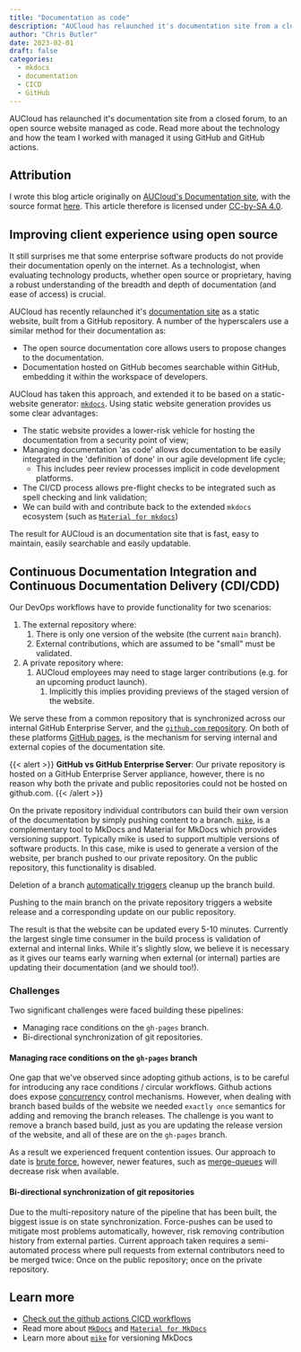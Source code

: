 ```yaml
---
title: "Documentation as code"
description: "AUCloud has relaunched it's documentation site from a closed forum, to an open source website managed as code. Read more about the technology and how the team I worked with managed it using GitHub and GitHub actions."
author: "Chris Butler"
date: 2023-02-01
draft: false
categories:
  - mkdocs
  - documentation
  - CICD
  - GitHub
---
```


AUCloud has relaunched it's documentation site from a closed forum, to an open source website managed as code. Read more about the technology and how the team I worked with managed it using GitHub and GitHub actions.

<!-- more -->

## Attribution

I wrote this blog article originally on [AUCloud's Documentation site](https://docs.australiacloud.com.au/latest/Blog/documentation_as_opensource/), with the source format [here](https://github.com/aucloud/aucloud.github.io/blob/main/docs/Blog/documentation_as_opensource.md). This article therefore is licensed under [CC-by-SA 4.0](https://creativecommons.org/licenses/by-sa/4.0/).

## Improving client experience using open source

It still surprises me that some enterprise software products do not provide their documentation openly on the internet.
As a technologist, when evaluating technology products, whether open source or proprietary, having a robust understanding of the breadth and depth of documentation (and ease of access) is crucial.

AUCloud has recently relaunched it's [documentation site](https://docs.australiacloud.com.au/latest) as a static website, built from a GitHub repository. A number of the hyperscalers use a similar method for their documentation as:

- The open source documentation core allows users to propose changes to the documentation.
- Documentation hosted on GitHub becomes searchable within GitHub, embedding it within the workspace of developers.

AUCloud has taken this approach, and extended it to be based on a static-website generator: [`mkdocs`](https://www.mkdocs.org/). Using static website generation provides us some clear advantages:

- The static website provides a lower-risk vehicle for hosting the documentation from a security point of view;
- Managing documentation 'as code' allows documentation to be easily integrated in the 'definition of done' in our agile development life cycle;
  - This includes peer review processes implicit in code development platforms.
- The CI/CD process allows pre-flight checks to be integrated such as spell checking and link validation;
- We can build with and contribute back to the extended `mkdocs` ecosystem (such as [`Material for mkdocs`](https://squidfunk.github.io/mkdocs-material/))

The result for AUCloud is an documentation site that is fast, easy to maintain, easily searchable and easily updatable.

## Continuous Documentation Integration and Continuous Documentation Delivery (CDI/CDD)

Our DevOps workflows have to provide functionality for two scenarios:

1. The external repository where:
   1. There is only one version of the website (the current `main` branch).
   1. External contributions, which are assumed to be "small" must be validated.
1. A private repository where:
   1. AUCloud employees may need to stage larger contributions (e.g. for an upcoming product launch).
      1. Implicitly this implies providing previews of the staged version of the website.

We serve these from a common repository that is synchronized across our internal GitHub Enterprise Server, and the [`github.com` repository](https://github.com/aucloud/aucloud.github.io). On both of these platforms [GitHub pages](https://docs.github.com/en/pages), is the mechanism for serving internal and external copies of the documentation site.

{{< alert >}}
**GitHub vs GitHub Enterprise Server**: Our private repository is hosted on a GitHub Enterprise Server appliance, however, there is no reason why both the private and public repositories could not be hosted on github.com.
{{< /alert >}}

On the private repository individual contributors can build their own version of the documentation by simply pushing content to a branch. [`mike`](https://github.com/jimporter/mike), is a complementary tool to MkDocs and Material for MkDocs which provides versioning support. Typically mike is used to support multiple versions of software products. In this case, mike is used to generate a version of the website, per branch pushed to our private repository. On the public repository, this functionality is disabled.

Deletion of a branch [automatically triggers](https://github.com/aucloud/aucloud.github.io/blob/main/.github/workflows/cleanup_branches.yml) cleanup up the branch build.

Pushing to the main branch on the private repository triggers a website release and a corresponding update on our public repository.

The result is that the website can be updated every 5-10 minutes. Currently the largest single time consumer in the build process is validation of external and internal links. While it's slightly slow, we believe it is necessary as it gives our teams early warning when external (or internal) parties are updating their documentation (and we should too!).

### Challenges

Two significant challenges were faced building these pipelines:

- Managing race conditions on the `gh-pages` branch.
- Bi-directional synchronization of git repositories.

#### Managing race conditions on the `gh-pages` branch

One gap that we've observed since adopting github actions, is to be careful for introducing any race conditions / circular workflows.
Github actions does expose [concurrency](https://docs.github.com/en/enterprise-cloud@latest/actions/using-jobs/using-concurrency) control mechanisms. However, when dealing with branch based builds of the website we needed `exactly once` semantics for adding and removing the branch releases.
The challenge is you want to remove a branch based build, just as you are updating the release version of the website, and all of these are on the `gh-pages` branch.

As a result we experienced frequent contention issues. Our approach to date is [brute force](https://github.com/aucloud/aucloud.github.io/blob/main/automation/loop_to_push_docs.sh), however, newer features, such as [merge-queues](https://github.blog/changelog/2023-02-08-pull-request-merge-queue-public-beta/) will decrease risk when available.

#### Bi-directional synchronization of git repositories

Due to the multi-repository nature of the pipeline that has been built, the biggest issue is on state synchronization.
Force-pushes can be used to mitigate most problems automatically, however, risk removing contribution history from external parties.
Current approach taken requires a semi-automated process where pull requests from external contributors need to be merged twice: Once on the public repository; once on the private repository.

## Learn more

- [Check out the github actions CICD workflows](https://github.com/aucloud/aucloud.github.io/tree/main/.github/workflows)
- Read more about [`MkDocs`](https://www.mkdocs.org/) and [`Material for MkDocs`](https://squidfunk.github.io/mkdocs-material/)
- Learn more about [`mike`](https://github.com/jimporter/mike) for versioning MkDocs
